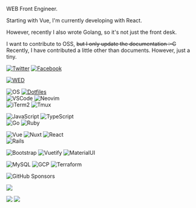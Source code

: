 WEB Front Engineer.

Starting with Vue, I'm currently developing with React.

However, recently I also wrote Golang, so it's not just the front desk.

I want to contribute to OSS, ~~but I only update the documentation :-C~~  
Recently, I have contributed a little other than documents. However, just a tiny.

[![Twitter](https://img.shields.io/badge/SNS-Twitter-1DA1F2?style=flat-square&logo=twitter&logoColor=white)](https://twitter.com/708yasuda)
[![Facebook](https://img.shields.io/badge/SNS-Facebook-1877F2?style=flat-square&logo=facebook&logoColor=white)](https://www.facebook.com/naoya.yasuda.50)

[![WED](https://img.shields.io/badge/Company-WED-D2D2C6?style=flat-square&logo=pinboard&logoColor=white)](https://github.com/wedinc)

![OS](https://img.shields.io/badge/OS-macOS-informational?style=flat-square&logo=apple&logoColor=white)
[![Dotfiles](https://img.shields.io/badge/Setup-Dotfiles-informational?style=flat-square&logo=files&logoColor=white)](https://github.com/br3ndonland/dotfiles)  
![VSCode](https://img.shields.io/badge/Editor-VSCode-007ACC?style=flat-square&logo=visual-studio-code&logoColor=white)
![Neovim](https://img.shields.io/badge/Editor-Neovim-57A143?style=flat-square&logo=neovim&logoColor=white)  
![iTerm2](https://img.shields.io/badge/Terminal-iTerm2-000000?style=flat-square&logo=iterm2&logoColor=white)
![Tmux](https://img.shields.io/badge/Terminal-Tmux-1BB91F?style=flat-square&logo=tmux&logoColor=white)

![JavaScript](https://img.shields.io/badge/Language-JavaScript-F7DF1E?style=flat-square&logo=javascript&logoColor=white)
![TypeScript](https://img.shields.io/badge/Language-TypeScript-3178C6?style=flat-square&logo=typescript&logoColor=white)  
![Go](https://img.shields.io/badge/Language-Go-00ADD8?style=flat-square&logo=go&logoColor=white)
![Ruby](https://img.shields.io/badge/Language-Ruby-CC342D?style=flat-square&logo=ruby&logoColor=white)

![Vue](https://img.shields.io/badge/JavaScript%20framework-Vue-4FC08D?style=flat-square&logo=vue.js&logoColor=white)
![Nuxt](https://img.shields.io/badge/JavaScript%20framework-Nuxt-00DC82?style=flat-square&logo=nuxt.js&logoColor=white)
![React](https://img.shields.io/badge/JavaScript%20framework-React-61DAFB?style=flat-square&logo=react&logoColor=white)  
![Rails](https://img.shields.io/badge/Ruby%20framework-Rails-CC0000?style=flat-square&logo=ruby-on-rails&logoColor=white)

![Bootstrap](https://img.shields.io/badge/UI%20framework-Bootstrap-7952B3?style=flat-square&logo=bootstrap&logoColor=white)
![Vuetify](https://img.shields.io/badge/UI%20framework-Vuetify-1867C0?style=flat-square&logo=vuetify&logoColor=white)
![MaterialUI](https://img.shields.io/badge/UI%20framework-Material%20UI-027FFF?style=flat-square)

![MySQL](https://img.shields.io/badge/Learning-PostgreSQL-4169E1?style=flat-square&logo=postgresql&logoColor=white)
![GCP](https://img.shields.io/badge/Learning-GCP-4285F4?style=flat-square&logo=google-cloud&logoColor=white)
![Terraform](https://img.shields.io/badge/Learning-Terraform-7B42BC?style=flat-square&logo=terraform&logoColor=white)

![GitHub Sponsors](https://img.shields.io/badge/GitHub%20Sponsors-Nuxt-EA4AAA?style=flat-square&logo=github-sponsors&logoColor=white)


<!-- <img src="https://github-readme-stats.vercel.app/api?username=yasudanaoya&count_private=true&theme=vue-dark&hide_title=true&show_icons=true" alt="github stats for yasudanaoya">
 -->
[![](https://raw.githubusercontent.com/yasudanaoya/yasudanaoya/master/profile-summary-card-output/monokai/0-profile-details.svg)](https://github.com/vn7n24fzkq/github-profile-summary-cards)
<!-- [![](https://raw.githubusercontent.com/yasudanaoya/yasudanaoya/master/profile-summary-card-output/monokai/1-repos-per-language.svg)](https://github.com/vn7n24fzkq/github-profile-summary-cards) -->
[![](https://raw.githubusercontent.com/yasudanaoya/yasudanaoya/master/profile-summary-card-output/monokai/2-most-commit-language.svg)](https://github.com/vn7n24fzkq/github-profile-summary-cards)
[![](https://raw.githubusercontent.com/yasudanaoya/yasudanaoya/master/profile-summary-card-output/monokai/4-productive-time.svg)](https://github.com/vn7n24fzkq/github-profile-summary-cards)
<!-- [![](https://raw.githubusercontent.com/yasudanaoya/yasudanaoya/master/profile-summary-card-output/monokai/3-stats.svg)](https://github.com/vn7n24fzkq/github-profile-summary-cards) -->
